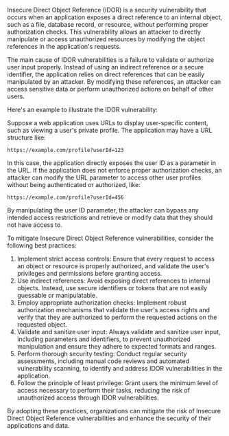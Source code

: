 Insecure Direct Object Reference (IDOR) is a security vulnerability that occurs when an application exposes a direct reference to an internal object, such as a file, database record, or resource, without performing proper authorization checks. This vulnerability allows an attacker to directly manipulate or access unauthorized resources by modifying the object references in the application's requests.

The main cause of IDOR vulnerabilities is a failure to validate or authorize user input properly. Instead of using an indirect reference or a secure identifier, the application relies on direct references that can be easily manipulated by an attacker. By modifying these references, an attacker can access sensitive data or perform unauthorized actions on behalf of other users.

Here's an example to illustrate the IDOR vulnerability:

Suppose a web application uses URLs to display user-specific content, such as viewing a user's private profile. The application may have a URL structure like:

`https://example.com/profile?userId=123`

In this case, the application directly exposes the user ID as a parameter in the URL. If the application does not enforce proper authorization checks, an attacker can modify the URL parameter to access other user profiles without being authenticated or authorized, like:

`https://example.com/profile?userId=456`

By manipulating the user ID parameter, the attacker can bypass any intended access restrictions and retrieve or modify data that they should not have access to.

To mitigate Insecure Direct Object Reference vulnerabilities, consider the following best practices:

1.  Implement strict access controls: Ensure that every request to access an object or resource is properly authorized, and validate the user's privileges and permissions before granting access.
2.  Use indirect references: Avoid exposing direct references to internal objects. Instead, use secure identifiers or tokens that are not easily guessable or manipulatable.
3.  Employ appropriate authorization checks: Implement robust authorization mechanisms that validate the user's access rights and verify that they are authorized to perform the requested actions on the requested object.
4.  Validate and sanitize user input: Always validate and sanitize user input, including parameters and identifiers, to prevent unauthorized manipulation and ensure they adhere to expected formats and ranges.
5.  Perform thorough security testing: Conduct regular security assessments, including manual code reviews and automated vulnerability scanning, to identify and address IDOR vulnerabilities in the application.
6.  Follow the principle of least privilege: Grant users the minimum level of access necessary to perform their tasks, reducing the risk of unauthorized access through IDOR vulnerabilities.

By adopting these practices, organizations can mitigate the risk of Insecure Direct Object Reference vulnerabilities and enhance the security of their applications and data.